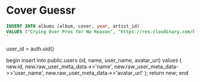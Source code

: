 # Cover Guessr

```sql
INSERT INTO albums (album, cover, year, artist_id)
VALUES ("Crying Over Pros for No Reason", "https://res.cloudinary.com/brother-sailor/image/upload/v1687741587/albums/edit_criying-over-pros-for-no-reason_brdiuf.webp", 2004, 0, 4)
`
```

user_id = auth.uid()

begin
insert into public.users (id, name, user_name, avatar_url)
values (
new.id,
new.raw_user_meta_data->>'name',
new.raw_user_meta_data->>'user_name',
new.raw_user_meta_data->>'avatar_url'
);
return new;
end
